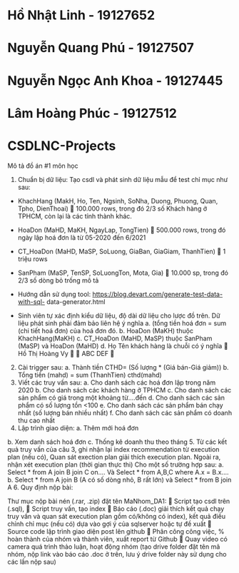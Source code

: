 # Hồ Nhật Linh - 19127652
# Nguyễn Quang Phú - 19127507
# Nguyễn Ngọc Anh Khoa - 19127445
# Lâm Hoàng Phúc - 19127512
# CSDLNC-Projects
Mô tả đồ án #1 môn học
1. Chuẩn bị dữ liệu: Tạo csdl và phát sinh dữ liệu mẫu để test chỉ mục như sau:
- KhachHang (MakH, Ho, Ten, Ngsinh, SoNha, Duong, Phuong, Quan, Tpho,
DienThoai)  100.000 rows, trong đó 2/3 số Khách hàng ở TPHCM, còn lại là các
tỉnh thành khác.
- HoaDon (MaHD, MaKH, NgayLap, TongTien)  500.000 rows, trong đó ngày lập
hoá đơn là từ 05-2020 đến 6/2021
- CT_HoaDon (MaHD, MaSP, SoLuong, GiaBan, GiaGiam, ThanhTien)  1 triệu
rows
- SanPham (MaSP, TenSP, SoLuongTon, Mota, Gia)  10.000 sp, trong đó 2/3 số
dòng bỏ trống mô tả

- Hướng dẫn sử dụng tool: https://blog.devart.com/generate-test-data-with-sql-
data-generator.html

- Sinh viên tự xác định kiểu dữ liệu, độ dài dữ liệu cho lược đồ trên. Dữ liệu phát
sinh phải đảm bảo liên hệ ý nghĩa
a. (tổng tiền hoá đơn = sum (chi tiết hoá đơn) của hoá đơn đó.
b. HoaDon (MaKH) thuộc KhachHang(MaKH)
c. CT_HoaDon (MaHD, MaSP) thuộc SanPham (MaSP) và HoaDon (MaHD)
d. Họ Tên khách hàng là chuỗi có ý nghĩa
 Hồ Thị Hoàng Vy 
 ABC DEF 

2. Cài trigger sau:
a. Thành tiền CTHD= (Số lượng * (Giá bán-Giá giảm))
b. Tổng tiền (mahd) = sum (ThanhTien) cthd(mahd)
3. Viết các truy vấn sau:
a. Cho danh sách các hoá đơn lập trong năm 2020
b. Cho danh sách các khách hàng ở TPHCM
c. Cho danh sách các sản phẩm có giá trong một khoảng từ....đến
d. Cho danh sách các sản phẩm có số lượng tồn <100
e. Cho danh sách các sản phẩm bán chạy nhất (số lượng bán nhiều nhất)
f. Cho danh sách các sản phẩm có doanh thu cao nhất
4. Lập trình giao diện:
a. Thêm mới hoá đơn

b. Xem danh sách hoá đơn
c. Thống kê doanh thu theo tháng
5. Từ các kết quả truy vấn của câu 3, ghi nhận lại index recommendation từ
execution plan (nếu có), Quan sát exection plan giải thích execution plan. Ngoài
ra, nhận xét execution plan (thời gian thực thi) Cho một số trường hợp sau:
a. Select * from A join B join C on.... Và Select * from A,B,C where A.x = B.x....
b. Select * from A jọin B (A có số dòng nhỏ, B rất lớn) và Select * from B join
A
6. Quy định nộp bài:

Thư mục nộp bài nén (.rar, .zip) đặt tên MaNhom_DA1:
 Script tạo csdl trên (.sql),
 Script truy vấn, tạo index
 Báo cáo (.doc) giải thích kết quả chạy truy vấn và quan sát execution
plan gồm có/không có index), kết quả điều chỉnh chỉ mục (nếu có) dựa
vào gợi ý của sqlserver hoặc tự đề xuất
 Source code lập trình giao diện post lên github
 Phân công công việc, % hoàn thành của nhóm và thành viên, xuất report
từ Github
 Quay video có camera quá trình thảo luận, hoạt động nhóm (tạo drive
folder đặt tên mã nhóm, nộp link vào báo cáo .doc ở trên, lưu ý drive
folder này sử dụng cho các lần nộp sau)
